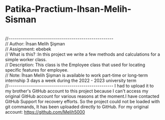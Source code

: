 # Patika-Practium-Ihsan-Melih-Sisman

<br>//-----------------------------------------------------
<br>// Author: İhsan Melih Şişman
<br>// Assignment: ebebek
<br>// What is this? :In this project we write a few methods and calculations for a simple worker class.
<br>// Description: This class is the Employee class that used for locating specific features for employee.
<br>// Note: İhsan Melih Şişman is available to work part-time or long-term internship 3 days a week during the 2022 - 2023 university term
<br>//-----------------------------------------------------
I had to upload it to my brother's GitHub account to this project because I can't access my original GitHub account for various reasons at the moment.I have contacted GitHub Support for recovery efforts. So the project could not be loaded with git commands, It has been uploaded directly to GitHub. For my original account: https://github.com/Melih5000



